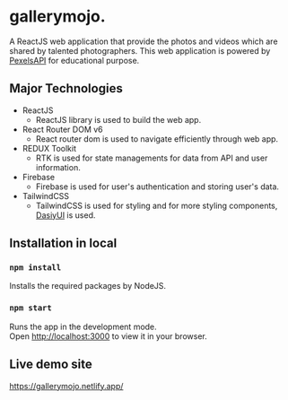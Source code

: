 # gallerymojo.

A ReactJS web application that provide the photos and videos which are shared by talented photographers. This web application is powered by [PexelsAPI](https://www.pexels.com/api/documentation/) for educational purpose.

## Major Technologies

- ReactJS
    - ReactJS library is used to build the web app.
- React Router DOM v6
    - React router dom is used to navigate efficiently through web app. 
- REDUX Toolkit
  - RTK is used for state managements for data from API and user information.
- Firebase
  - Firebase is used for user's authentication and storing user's data.
- TailwindCSS
  - TailwindCSS is used for styling and for more styling components, [DasiyUI](https://daisyui.com/) is used.

## Installation in local

### `npm install`

Installs the required packages by NodeJS.

### `npm start`

Runs the app in the development mode.\
Open [http://localhost:3000](http://localhost:3000) to view it in your browser.

## Live demo site

https://gallerymojo.netlify.app/
